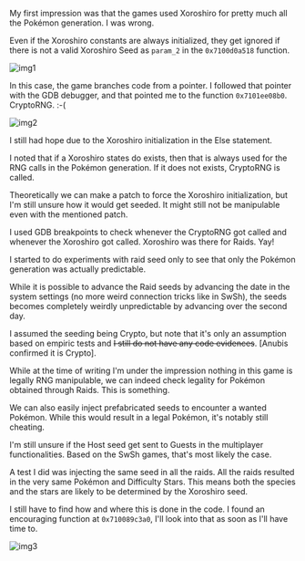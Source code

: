 My first impression was that the games used Xoroshiro for pretty much all the Pokémon generation. I was wrong.

Even if the Xoroshiro constants are always initialized, they get ignored if there is not a valid Xoroshiro Seed as `param_2` in the `0x7100d0a518` function.

![img1](https://user-images.githubusercontent.com/52102823/202528343-29c055e2-f1d4-4ee0-923c-4e52c9c42b1e.png)


In this case, the game branches code from a pointer. I followed that pointer with the GDB debugger, and that pointed me to the function `0x7101ee08b0`. CryptoRNG. :-(

![img2](https://user-images.githubusercontent.com/52102823/202528363-e3eb8fa7-6617-4362-8a2b-05c1a94d2895.png)


I still had hope due to the Xoroshiro initialization in the Else statement. 

I noted that if a Xoroshiro states do exists, then that is always used for the RNG calls in the Pokémon generation. If it does not exists, CryptoRNG is called.

Theoretically we can make a patch to force the Xoroshiro initialization, but I'm still unsure how it would get seeded. It might still not be manipulable even with the mentioned patch.


I used GDB breakpoints to check whenever the CryptoRNG got called and whenever the Xoroshiro got called. Xoroshiro was there for Raids. Yay!

I started to do experiments with raid seed only to see that only the Pokémon generation was actually predictable.

While it is possible to advance the Raid seeds by advancing the date in the system settings (no more weird connection tricks like in SwSh), the seeds becomes completely weirdly unpredictable by advancing over the second day.

I assumed the seeding being Crypto, but note that it's only an assumption based on empiric tests and ~~I still do not have any code evidences~~. [Anubis confirmed it is Crypto].

While at the time of writing I'm under the impression nothing in this game is legally RNG manipulable, we can indeed check legality for Pokémon obtained through Raids. This is something.

We can also easily inject prefabricated seeds to encounter a wanted Pokémon. While this would result in a legal Pokémon, it's notably still cheating.

I'm still unsure if the Host seed get sent to Guests in the multiplayer functionalities. Based on the SwSh games, that's most likely the case.


A test I did was injecting the same seed in all the raids. All the raids resulted in the very same Pokémon and Difficulty Stars. This means both the species and the stars are likely to be determined by the Xoroshiro seed.

I still have to find how and where this is done in the code. I found an encouraging function at `0x710089c3a0`, I'll look into that as soon as I'll have time to.

![img3](https://user-images.githubusercontent.com/52102823/202528384-6d71c552-c2ff-4d07-b208-4ab25e35f57f.png)
